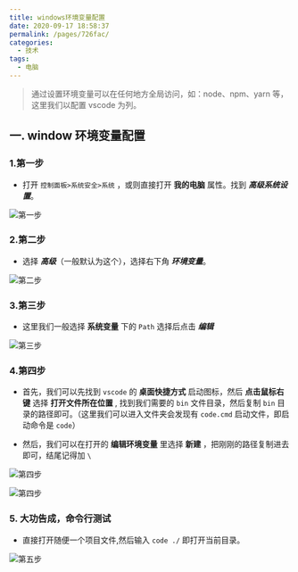 ```yaml
---
title: windows环境变量配置
date: 2020-09-17 18:58:37
permalink: /pages/726fac/
categories:
  - 技术
tags:
  - 电脑
---
```


> 通过设置环境变量可以在任何地方全局访问，如：node、npm、yarn 等，这里我们以配置 vscode 为列。

## 一. window 环境变量配置

### 1.第一步

- 打开 `控制面板>系统安全>系统` ，或则直接打开 **我的电脑** 属性。找到 **_高级系统设置_**。

<!-- more -->

![第一步](https://cdn.jsdelivr.net/gh/JS-banana/images/vuepress/windows-1.png)

### 2.第二步

- 选择 **_高级_**（一般默认为这个），选择右下角 **_环境变量_**。

![第二步](https://cdn.jsdelivr.net/gh/JS-banana/images/vuepress/windows-2.png)

### 3.第三步

- 这里我们一般选择 **系统变量** 下的 `Path` 选择后点击 **_编辑_**

![第三步](https://cdn.jsdelivr.net/gh/JS-banana/images/vuepress/windows-3.png)

### 4.第四步

- 首先，我们可以先找到 `vscode` 的 **桌面快捷方式** 启动图标，然后 **点击鼠标右键** 选择 **打开文件所在位置** , 找到我们需要的 `bin` 文件目录，然后复制 `bin` 目录的路径即可。（这里我们可以进入文件夹会发现有 `code.cmd` 启动文件，即启动命令是 `code`）

- 然后，我们可以在打开的 **编辑环境变量** 里选择 **新建** ，把刚刚的路径复制进去即可，结尾记得加 `\`

![第四步](https://cdn.jsdelivr.net/gh/JS-banana/images/vuepress/windows-5.png)

![第四步](https://cdn.jsdelivr.net/gh/JS-banana/images/vuepress/windows-4.png)

### 5. 大功告成，命令行测试

- 直接打开随便一个项目文件,然后输入 `code ./` 即打开当前目录。

![第五步](https://cdn.jsdelivr.net/gh/JS-banana/images/vuepress/windows-6.png)
